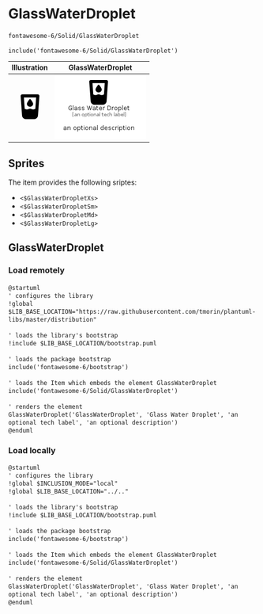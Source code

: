 # GlassWaterDroplet


```text
fontawesome-6/Solid/GlassWaterDroplet
```

```text
include('fontawesome-6/Solid/GlassWaterDroplet')
```



| Illustration | GlassWaterDroplet |
| :---: | :---: |
| ![illustration for Illustration](../../fontawesome-6/Solid/GlassWaterDroplet.png) | ![illustration for GlassWaterDroplet](../../fontawesome-6/Solid/GlassWaterDroplet.Local.png) |



## Sprites
The item provides the following sriptes:

- `<$GlassWaterDropletXs>`
- `<$GlassWaterDropletSm>`
- `<$GlassWaterDropletMd>`
- `<$GlassWaterDropletLg>`





## GlassWaterDroplet

### Load remotely
```plantuml
@startuml
' configures the library
!global $LIB_BASE_LOCATION="https://raw.githubusercontent.com/tmorin/plantuml-libs/master/distribution"

' loads the library's bootstrap
!include $LIB_BASE_LOCATION/bootstrap.puml

' loads the package bootstrap
include('fontawesome-6/bootstrap')

' loads the Item which embeds the element GlassWaterDroplet
include('fontawesome-6/Solid/GlassWaterDroplet')

' renders the element
GlassWaterDroplet('GlassWaterDroplet', 'Glass Water Droplet', 'an optional tech label', 'an optional description')
@enduml
```

### Load locally
```plantuml
@startuml
' configures the library
!global $INCLUSION_MODE="local"
!global $LIB_BASE_LOCATION="../.."

' loads the library's bootstrap
!include $LIB_BASE_LOCATION/bootstrap.puml

' loads the package bootstrap
include('fontawesome-6/bootstrap')

' loads the Item which embeds the element GlassWaterDroplet
include('fontawesome-6/Solid/GlassWaterDroplet')

' renders the element
GlassWaterDroplet('GlassWaterDroplet', 'Glass Water Droplet', 'an optional tech label', 'an optional description')
@enduml
```

